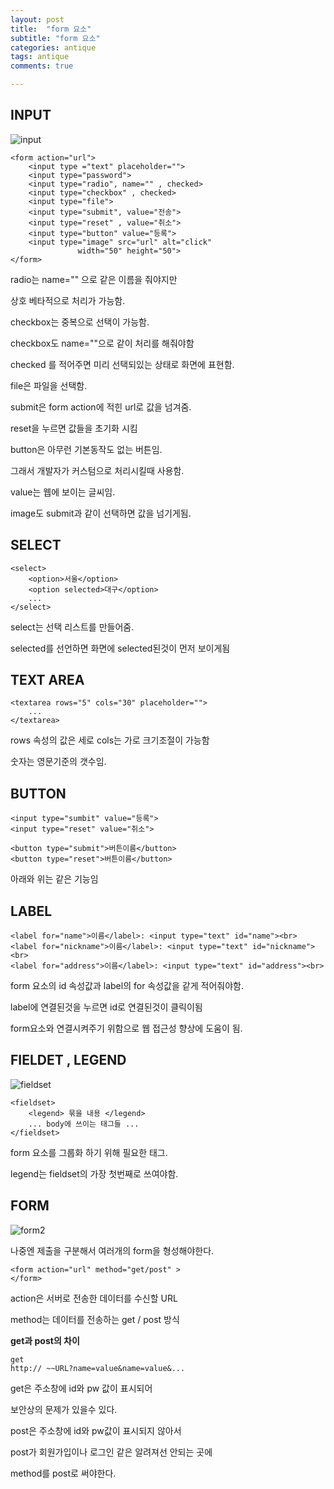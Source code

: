 ```yaml
---
layout: post
title:  "form 요소"
subtitle: "form 요소"
categories: antique
tags: antique
comments: true

---
```


INPUT
---

![input](https://user-images.githubusercontent.com/56789064/89770991-8c7fe700-db3a-11ea-8595-e77a633cb46e.jpg)

```
<form action="url">
    <input type ="text" placeholder="">
    <input type="password">
    <input type="radio", name="" , checked>
    <input type="checkbox" , checked>
    <input type="file">
    <input type="submit", value="전송">
    <input type="reset" , value="취소">
    <input type="button" value="등록">
    <input type="image" src="url" alt="click" 
               width="50" height="50">
</form>
```

radio는 name="" 으로 같은 이름을 줘야지만

상호 베타적으로 처리가 가능함.

checkbox는 중복으로 선택이 가능함.

checkbox도 name=""으로 같이 처리를 해줘야함

checked 를 적어주면 미리 선택되있는 상태로 화면에 표현함.

file은 파일을 선택함.

submit은 form action에 적힌 url로 값을 넘겨줌.

reset을 누르면 값들을 초기화 시킴

button은 아무런 기본동작도 없는 버튼임.

그래서 개발자가 커스텀으로 처리시킬때 사용함.

value는 웹에 보이는 글씨임.

image도 submit과 같이 선택하면 값을 넘기게됨.

SELECT
---

```
<select>
    <option>서울</option>
    <option selected>대구</option>
    ...
</select>
```

select는 선택 리스트를 만들어줌.

selected를 선언하면 화면에 selected된것이 먼저 보이게됨

TEXT AREA
---
```
<textarea rows="5" cols="30" placeholder="">
    ...
</textarea>
```

rows 속성의 값은 세로 cols는 가로 크기조절이 가능함

숫자는 영문기준의 갯수임.

BUTTON
---
```
<input type="sumbit" value="등록">
<input type="reset" value="취소">
    
<button type="submit">버튼이름</button>
<button type="reset">버튼이름</button>
```

아래와 위는 같은 기능임

LABEL
---
```markup
<label for="name">이름</label>: <input type="text" id="name"><br>
<label for="nickname">이름</label>: <input type="text" id="nickname"><br>
<label for="address">이름</label>: <input type="text" id="address"><br>
```

form 요소의 id 속성값과 label의 for 속성값을 같게 적어줘야함.

label에 연결된것을 누르면 id로 연결된것이 클릭이됨

form요소와 연결시켜주기 위함으로 웹 접근성 향상에 도움이 됨.

FIELDET , LEGEND
---
![fieldset](https://user-images.githubusercontent.com/56789064/89773141-53e20c80-db3e-11ea-8f8d-968dd5741cde.jpg)

```
<fieldset>
	<legend> 묶을 내용 </legend>
	... body에 쓰이는 태그들 ...
</fieldset>
```

form 요소를 그룹화 하기 위해 필요한 태그.

legend는 fieldset의 가장 첫번째로 쓰여야함.

FORM
---
![form2](https://user-images.githubusercontent.com/56789064/89807141-1fd50e80-db73-11ea-8633-46108d507e9e.jpg)

나중엔 제출을 구분해서 여러개의 form을 형성해야한다.
```
<form action="url" method="get/post" >
</form>
```

action은 서버로 전송한 데이터를 수신할 URL

method는 데이터를 전송하는 get / post 방식

**get과 post의 차이**
```
get
http:// ~~URL?name=value&name=value&...
```
get은 주소창에 id와 pw 값이 표시되어

보안상의 문제가 있을수 있다.

post은 주소창에 id와 pw값이 표시되지 않아서

post가 회원가입이나 로그인 같은 알려져선 안되는 곳에

method를 post로 써야한다.
